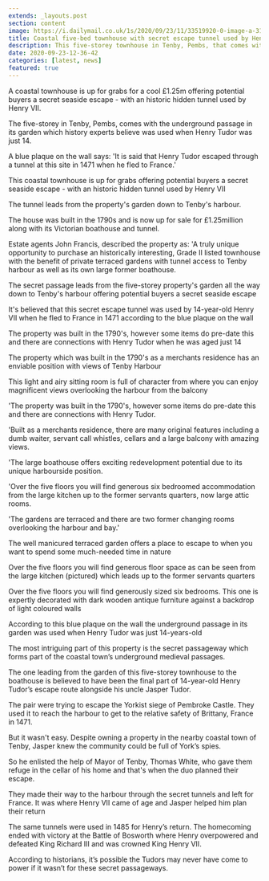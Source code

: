 ```yaml
---
extends: _layouts.post
section: content
image: https://i.dailymail.co.uk/1s/2020/09/23/11/33519920-0-image-a-31_1600855592573.jpg 
title: Coastal five-bed townhouse with secret escape tunnel used by Henry VII hits market for £1.25m 
description: This five-storey townhouse in Tenby, Pembs, that comes with a secret tunnel in its garden which history experts believe was used when Henry Tudor was just 14, hits the market for £1.25m. 
date: 2020-09-23-12-36-42 
categories: [latest, news] 
featured: true 
--- 
```

A coastal townhouse is up for grabs for a cool £1.25m offering potential buyers a secret seaside escape - with an historic hidden tunnel used by Henry VII.

The five-storey in Tenby, Pembs, comes with the underground passage in its garden which history experts believe was used when Henry Tudor was just 14.

A blue plaque on the wall says: 'It is said that Henry Tudor escaped through a tunnel at this site in 1471 when he fled to France.'

This coastal townhouse is up for grabs offering potential buyers a secret seaside escape - with an historic hidden tunnel used by Henry VII

The tunnel leads from the property's garden down to Tenby's harbour.

The house was built in the 1790s and is now up for sale for £1.25million along with its Victorian boathouse and tunnel.

Estate agents John Francis, described the property as: 'A truly unique opportunity to purchase an historically interesting, Grade II listed townhouse with the benefit of private terraced gardens with tunnel access to Tenby harbour as well as its own large former boathouse.

The secret passage leads from the five-storey property's garden all the way down to Tenby's harbour offering potential buyers a secret seaside escape

It's believed that this secret escape tunnel was used by 14-year-old Henry VII when he fled to France in 1471 according to the blue plaque on the wall

The property was built in the 1790's, however some items do pre-date this and there are connections with Henry Tudor when he was aged just 14

The property which was built in the 1790's as a merchants residence has an enviable position with views of Tenby Harbour

This light and airy sitting room is full of character from where you can enjoy magnificent views overlooking the harbour from the balcony

'The property was built in the 1790's, however some items do pre-date this and there are connections with Henry Tudor.

'Built as a merchants residence, there are many original features including a dumb waiter, servant call whistles, cellars and a large balcony with amazing views.

'The large boathouse offers exciting redevelopment potential due to its unique harbourside position.

'Over the five floors you will find generous six bedroomed accommodation from the large kitchen up to the former servants quarters, now large attic rooms.

'The gardens are terraced and there are two former changing rooms overlooking the harbour and bay.'

The well manicured terraced garden offers a place to escape to when you want to spend some much-needed time in nature

Over the five floors you will find generous floor space as can be seen from the large kitchen (pictured) which leads up to the former servants quarters

Over the five floors you will find generously sized six bedrooms. This one is expertly decorated with dark wooden antique furniture against a backdrop of light coloured walls

According to this blue plaque on the wall the underground passage in its garden was used when Henry Tudor was just 14-years-old

The most intriguing part of this property is the secret passageway which forms part of the coastal town’s underground medieval passages.

The one leading from the garden of this five-storey townhouse to the boathouse is believed to have been the final part of 14-year-old Henry Tudor’s escape route alongside his uncle Jasper Tudor.

The pair were trying to escape the Yorkist siege of Pembroke Castle. They used it to reach the harbour to get to the relative safety of Brittany, France in 1471.

But it wasn't easy. Despite owning a property in the nearby coastal town of Tenby, Jasper knew the community could be full of York’s spies.

So he enlisted the help of Mayor of Tenby, Thomas White, who gave them refuge in the cellar of his home and that's when the duo planned their escape.

They made their way to the harbour through the secret tunnels and left for France. It was where Henry VII came of age and Jasper helped him plan their return  

The same tunnels were used in 1485 for Henry’s return. The homecoming ended with victory at the Battle of Bosworth where Henry overpowered and defeated King Richard III and was crowned King Henry VII.

According to historians, it’s possible the Tudors may never have come to power if it wasn’t for these secret passageways.

 

